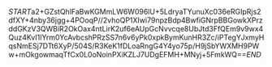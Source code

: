 $START$a2+GZstQhlFaBwKGMmLW6W096lU+5LdryaTYunuXc036eRGIpRjs2dfXY+4nby36jgg+4POoqP//2vhoQP1XIwi79npzBdp4BwfiGNrpBBGowkXPrzddGKzV3QWBiR2OkOax4ntLirK2uf6eAUpGcNvvcqe8UbJtd3FfQEm9v9wx4Quz4KvI1lYrm0YcAvbcshPRzSS7n6v6yPk0xpkBymKunHR3Zc/iPTegYJxmyHqsNmESj7DTt6XyP/504S/R3KeK1fDLoaRngG4Y4yo75p/H9jSbYWXMH9PWw+mOkgowmaqTfCx0L0oNoinPXiKZLJ7UDgEFMH+MNyj+5FmkWQ==$END$